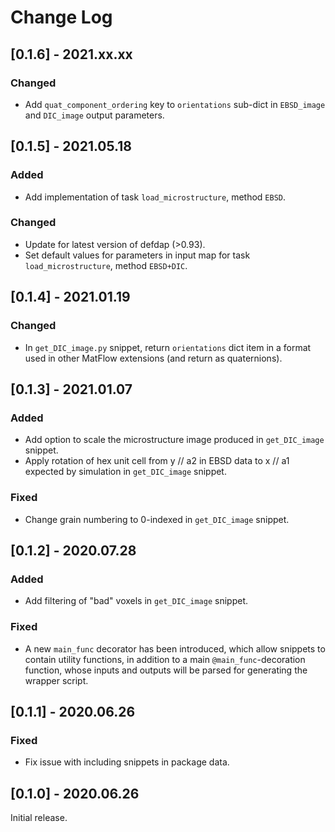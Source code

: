 # Change Log

## [0.1.6] - 2021.xx.xx

### Changed

- Add `quat_component_ordering` key to `orientations` sub-dict in `EBSD_image` and `DIC_image` output parameters.

## [0.1.5] - 2021.05.18

### Added

- Add implementation of task `load_microstructure`, method `EBSD`.

### Changed

- Update for latest version of defdap (>0.93).
- Set default values for parameters in input map for task `load_microstructure`, method `EBSD+DIC`.

## [0.1.4] - 2021.01.19

### Changed

- In `get_DIC_image.py` snippet, return `orientations` dict item in a format used in other MatFlow extensions (and return as quaternions).

## [0.1.3] - 2021.01.07

### Added

- Add option to scale the microstructure image produced in `get_DIC_image` snippet.
- Apply rotation of hex unit cell from y // a2 in EBSD data to x // a1 expected by simulation in `get_DIC_image` snippet.

### Fixed

- Change grain numbering to 0-indexed in `get_DIC_image` snippet.

## [0.1.2] - 2020.07.28

### Added

- Add filtering of "bad" voxels in `get_DIC_image` snippet.

### Fixed

- A new `main_func` decorator has been introduced, which allow snippets to contain utility functions, in addition to a main `@main_func`-decoration function, whose inputs and outputs will be parsed for generating the wrapper script.

## [0.1.1] - 2020.06.26

### Fixed

- Fix issue with including snippets in package data.

## [0.1.0] - 2020.06.26

Initial release.

